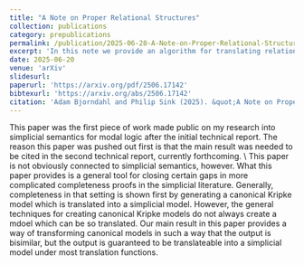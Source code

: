 ```yaml
---
title: "A Note on Proper Relational Structures"
collection: publications
category: prepublications
permalink: /publication/2025-06-20-A-Note-on-Proper-Relational-Structures
excerpt: 'In this note we provide an algorithm for translating relational structures into "proper" relational structures, i.e., those such that there is no pair of worlds $w$ and $u$ such that $w$ is accessible from $u$ for every agent. In particular, our method of translation preserves many classical properties of relational structures, such as transitivity and the Euclidean property. As a result, this method of translation has many applications in the literature on Simplicial Semantics for modal logic, where the creation of proper canonical relational structures is a common step in proofs of completeness. '
date: 2025-06-20
venue: 'arXiv'
slidesurl: 
paperurl: 'https://arxiv.org/pdf/2506.17142'
bibtexurl: 'https://arxiv.org/abs/2506.17142'
citation: 'Adam Bjorndahl and Philip Sink (2025). &quot;A Note on Proper Relational Structures&quot; <i>arXiv</i> '
---
```

This paper was the first piece of work made public on my research into simplicial semantics for modal logic after the initial technical report. The reason this paper was pushed out first is that the main result was needed to be cited in the second technical report, currently forthcoming.
\\
This paper is not obviously connected to simplicial semantics, however. What this paper provides is a general tool for closing certain gaps in more complicated completeness proofs in the simplicial literature. Generally, completeness in that setting is shown first by generating a canonical Kripke model which is translated into a simplicial model. However, the general techniques for creating canonical Kripke models do not always create a mdoel which can be so translated. Our main result in this paper provides a way of transforming canonical models in such a way that the output is bisimilar, but the output is guaranteed to be translateable into a simplicial model under most translation functions.
